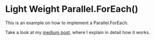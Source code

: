 # Light Weight Parallel.ForEach()

This is an example on how to implement a Parallel.ForEach.

Take a look at my [medium post](https://raescoto.medium.com/i-made-my-own-parallel-foreach-in-net-c-9d072424586b "My Own Parallel.ForEach"), where I explain in detail how it works. 
